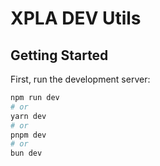 # XPLA DEV Utils

## Getting Started

First, run the development server:

```bash
npm run dev
# or
yarn dev
# or
pnpm dev
# or
bun dev
```